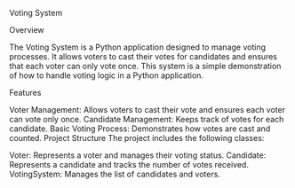 Voting System

Overview

The Voting System is a Python application designed to manage voting processes. It allows voters to cast their votes for candidates and ensures that each voter can only vote once. This system is a simple demonstration of how to handle voting logic in a Python application.

Features

Voter Management: Allows voters to cast their vote and ensures each voter can vote only once.
Candidate Management: Keeps track of votes for each candidate.
Basic Voting Process: Demonstrates how votes are cast and counted.
Project Structure
The project includes the following classes:

Voter: Represents a voter and manages their voting status.
Candidate: Represents a candidate and tracks the number of votes received.
VotingSystem: Manages the list of candidates and voters.
